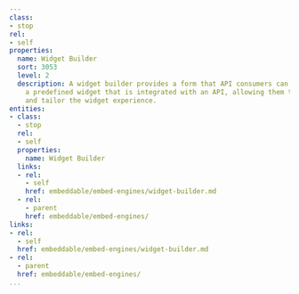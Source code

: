 ```yaml
---
class:
- stop
rel:
- self
properties:
  name: Widget Builder
  sort: 3053
  level: 2
  description: A widget builder provides a form that API consumers can use to configure
    a predefined widget that is integrated with an API, allowing them to customize
    and tailor the widget experience.
entities:
- class:
  - stop
  rel:
  - self
  properties:
    name: Widget Builder
  links:
  - rel:
    - self
    href: embeddable/embed-engines/widget-builder.md
  - rel:
    - parent
    href: embeddable/embed-engines/
links:
- rel:
  - self
  href: embeddable/embed-engines/widget-builder.md
- rel:
  - parent
  href: embeddable/embed-engines/
...
```

